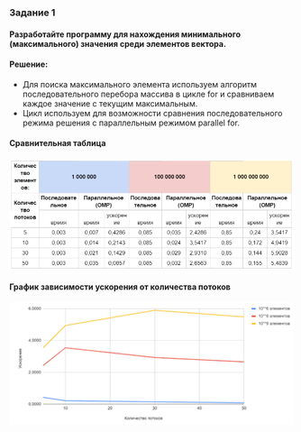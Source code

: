 ### Задание 1
#### Разработайте программу для нахождения минимального (максимального) значения среди элементов вектора.

#### Решение:
- Для поиска максимального элемента используем алгоритм последовательного перебора массива в цикле for и сравниваем каждое значение с текущим максимальным.
- Цикл используем для возможности сравнения последовательного режима решения с параллельным режимом parallel for.

#### Сравнительная таблица
![img1.png](img/task1-table.png)

#### График зависимости ускорения от количества потоков
![img1.png](img/task1-char.png)
